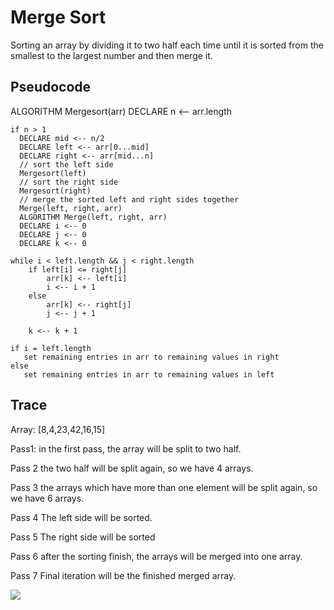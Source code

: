 

# Merge Sort

Sorting an array by dividing it to two half each time until it is sorted from the smallest to the largest number and then merge it.

## Pseudocode

ALGORITHM Mergesort(arr)
DECLARE n <-- arr.length

    if n > 1
      DECLARE mid <-- n/2
      DECLARE left <-- arr[0...mid]
      DECLARE right <-- arr[mid...n]
      // sort the left side
      Mergesort(left)
      // sort the right side
      Mergesort(right)
      // merge the sorted left and right sides together
      Merge(left, right, arr)
      ALGORITHM Merge(left, right, arr)
      DECLARE i <-- 0
      DECLARE j <-- 0
      DECLARE k <-- 0

    while i < left.length && j < right.length
        if left[i] <= right[j]
            arr[k] <-- left[i]
            i <-- i + 1
        else
            arr[k] <-- right[j]
            j <-- j + 1

        k <-- k + 1

    if i = left.length
       set remaining entries in arr to remaining values in right
    else
       set remaining entries in arr to remaining values in left


## Trace
Array: [8,4,23,42,16,15]

Pass1:
in the first pass, the array will be split to two half.

Pass 2
the two half will be split again, so we have 4 arrays.

Pass 3
the arrays which have more than one element will be split again, so we have 6 arrays.

Pass 4
The left side will be sorted.

Pass 5
The right side will be sorted

Pass 6
after the sorting finish, the arrays will be merged into one array.

Pass 7
Final iteration will be the finished merged array.

![](D:\data-structures-and-algorithms-401\challenges\insertion-sort\img\blogs27.PNG)

